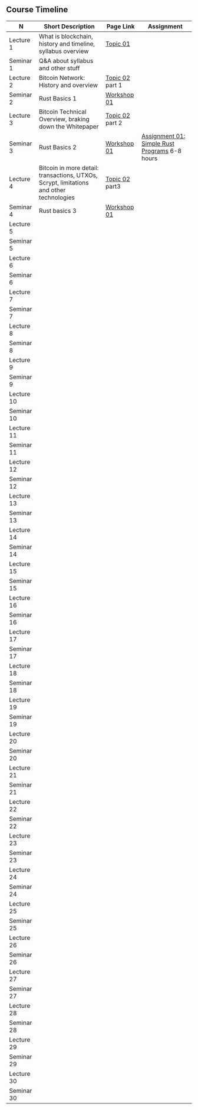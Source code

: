 ## Course Timeline

| N          | Short Description                                                                       | Page Link                                                                 | Assignment                                                                                                          |
|------------|-----------------------------------------------------------------------------------------|---------------------------------------------------------------------------|---------------------------------------------------------------------------------------------------------------------|
| Lecture 1  | What is blockchain, history and timeline, syllabus overview                             | [Topic 01](<./Topic 01 Blockchai n General Introduction.md>)              |                                                                                                                     |
| Seminar 1  | Q&A about syllabus and other stuff                                                      |                                                                           |                                                                                                                     |
| Lecture 2  | Bitcoin Network: History and overview                                                   | [Topic 02](<./Topic 02 Bitcoin History And Technical Overview.md>) part 1 |                                                                                                                     |
| Seminar 2  | Rust Basics 1                                                                           | [Workshop 01](<../Seminar Topics/Workshop 01 Rust Basics.md>)             |                                                                                                                     |                      
| Lecture 3  | Bitcoin Technical Overview, braking down the Whitepaper                                 | [Topic 02](<./Topic 02 Bitcoin History And Technical Overview.md>) part 2 |                                                                                                                     |
| Seminar 3  | Rust Basics 2                                                                           | [Workshop 01](<../Seminar Topics/Workshop 01 Rust Basics.md>)             | [Assignment 01: Simple Rust Programs](<../Assignments & Projects/Assignment 01 Simple Rust Programs.md>)  6-8 hours |
| Lecture 4  | Bitcoin in more detail: transactions, UTXOs, Scrypt, limitations and other technologies | [Topic 02](<./Topic 02 Bitcoin History And Technical Overview.md>)  part3 |                                                                                                                     |
| Seminar 4  | Rust basics 3                                                                           | [Workshop 01](<../Seminar Topics/Workshop 01 Rust Basics.md>)             ||
| Lecture 5  |
| Seminar 5  |
| Lecture 6  |
| Seminar 6  |
| Lecture 7  |
| Seminar 7  |
| Lecture 8  |
| Seminar 8  |
| Lecture 9  |
| Seminar 9  |
| Lecture 10 |
| Seminar 10 |
| Lecture 11 |
| Seminar 11 |
| Lecture 12 |
| Seminar 12 |
| Lecture 13 |
| Seminar 13 |
| Lecture 14 |
| Seminar 14 |
| Lecture 15 |
| Seminar 15 |
| Lecture 16 |
| Seminar 16 |
| Lecture 17 |
| Seminar 17 |
| Lecture 18 |
| Seminar 18 |
| Lecture 19 |
| Seminar 19 |
| Lecture 20 |
| Seminar 20 |
| Lecture 21 |
| Seminar 21 |
| Lecture 22 |
| Seminar 22 |
| Lecture 23 |
| Seminar 23 |
| Lecture 24 |
| Seminar 24 |
| Lecture 25 |
| Seminar 25 |
| Lecture 26 |
| Seminar 26 |
| Lecture 27 |
| Seminar 27 |
| Lecture 28 |
| Seminar 28 |
| Lecture 29 |
| Seminar 29 |
| Lecture 30 |
| Seminar 30 |